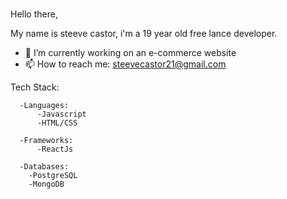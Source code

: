 ### 
Hello there,

  My name is steeve castor, i'm a 19 year old free lance developer.
   - 🔭 I’m currently working on an e-commerce website
   - 📫 How to reach me:
        steevecastor21@gmail.com
   
   Tech Stack:
   
      -Languages:
          -Javascript
          -HTML/CSS
          
      -Frameworks:
          -ReactJs
          
      -Databases:
        -PostgreSQL
        -MongoDB
       
      
      
